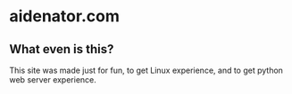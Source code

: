 # aidenator.com

## What even is this?
This site was made just for fun, to get Linux experience, and to get python
web server experience.
